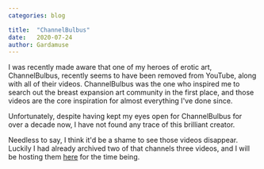 ```yaml
---
categories: blog

title:  "ChannelBulbus"
date:   2020-07-24
author: Gardamuse
---
```


I was recently made aware that one of my heroes of erotic art, ChannelBulbus, recently seems to have been removed from YouTube, along with all of their videos. ChannelBulbus was the one who inspired me to search out the breast expansion art community in the first place, and those videos are the core inspiration for almost everything I've done since.

Unfortunately, despite having kept my eyes open for ChannelBulbus for over a decade now, I have not found any trace of this brilliant creator.

Needless to say, I think it'd be a shame to see those videos disappear. Luckily I had already archived two of that channels three videos, and I will be hosting them [here](/play/channelbulbus) for the time being.
